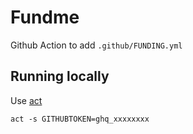 # Fundme

Github Action to add `.github/FUNDING.yml`

## Running locally

Use [act](https://github.com/nektos/act)

```shell
act -s GITHUBTOKEN=ghq_xxxxxxxx
```
